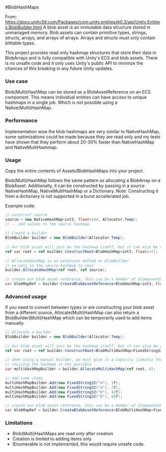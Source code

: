 #BlobHashMaps

From: https://docs.unity3d.com/Packages/com.unity.entities@0.3/api/Unity.Entities.BlobBuilder.html
A blob asset is an immutable data structure stored in unmanaged memory. 
Blob assets can contain primitive types, strings, structs, arrays, and arrays of arrays. Arrays and structs must only contain blittable types.

This project provides read only hashmap structures that store their data in BlobArrays and is fully compatible with Unity's ECS and blob assets.
There is no unsafe code and it only uses Unity's public API to minimze the chances of this breaking in any future Unity updates.

### Use case
Blob(Multi)HashMap can be stored as a BlobAssetReference on an ECS component. 
This means individual entities can have access to unique hashmaps in a single job. Which is not possible using a Native(Multi)HashMap.

### Performance
Implementation wise the blob hashmaps are very similar to NativeHashMap, some optimizations could be made because they are read only 
and my tests have shown that they perform about 20-30% faster than NativeHashMap and NativeMultiHashmap.

### Usage
Copy the entire contents of Assets/BlobHashMaps into your project.

Blob(Multi)HashMap follows the same pattern as allocating a BlobArray on a BlobAsset. 
Additionally, it can be constructed by passing in a source NativeHashMap, NativeMultiHashMap or a Dictionary. 
Note: Constructing it from a dictionary is not supported in a burst accellerated job.

Example code:
```csharp
// construct source
source = new NativeHashMap<int3, float>(64, Allocator.Temp);
// ...add values to the source hashmap
            
// Create a builder
BlobBuilder builder = new BlobBuilder(Allocator.Temp);
            
// Our blob asset will just be the hashmap itself, but it can also be a member of a larger struct
ref var root = ref builder.ConstructRoot<BlobHashMap<int3, float>>();
            
// AllocateHashMap is an extension method on BlobBuilder
// we pass in the source hashmap to copy
builder.AllocateHashMap(ref root, ref source);
            
// create our blob asset reference, this can be a member of IComponentData
var blobMapRef = builder.CreateBlobAssetReference<BlobHashMap<int3, float>>(Allocator.Persistent);
```

### Advanced usage
If you need to convert between types or are constructing your blob asset from a different source, Allocate(Multi)HashMap can also
return a BlobBuilder(Multi)HashMap which can be temporarily used to add items manually.

```csharp
// Allocate a builder
BlobBuilder builder = new BlobBuilder(Allocator.Temp);
            
// Our blob asset will just be the hashmap itself, but it can also be a member of a larger struct
ref var root = ref builder.ConstructRoot<BlobMultiHashMap<FixedString32, float>>();
            
// when using a manual builder, we must give it a capacity (ideally the number of items we're going to add)
// resizing the hashmap is not possible
var multiHashMapBuilder = builder.AllocateMultiHashMap(ref root, 4);
            
// add some items
multiHashMapBuilder.Add(new FixedString32("a"), 1f);
multiHashMapBuilder.Add(new FixedString32("a"), 2f);
multiHashMapBuilder.Add(new FixedString32("b"), 42f);
multiHashMapBuilder.Add(new FixedString32("b"), 69f);

// create our blob asset reference, this can be a member of IComponentData
var blobMapRef = builder.CreateBlobAssetReference<BlobMultiHashMap<FixedString32, float>>(Allocator.Persistent);
```

### Limitations
- Blob(Multi)HashMaps are read only after creation
- Creation is limited to adding items only
- IEnumerable is not implemented, this would require unsafe code. 